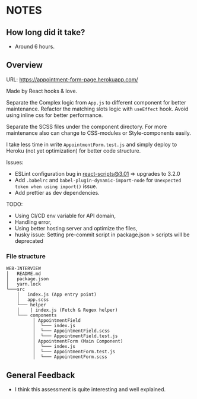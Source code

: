 # NOTES

## How long did it take?

- Around 6 hours.

## Overview
URL: https://appointment-form-page.herokuapp.com/

Made by React hooks & love.

Separate the Complex logic from `App.js` to different component for better maintenance.
Refactor the matching slots logic with `useEffect` hook.
Avoid using inline css for better performance.

Separate the SCSS files under the component directory. For more maintenance also can change to CSS-modules or Style-components easily.

I take less time in write `AppointmentForm.test.js` and simply deploy to Heroku (not yet optimization) for better code structure.

Issues:
- ESLint configuration bug in react-scripts@3.01 => upgrades to 3.2.0
- Add `.babelrc` and `babel-plugin-dynamic-import-node` for `Unexpected token when using import()` issue.
- Add prettier as dev dependencies.

TODO:
- Using CI/CD env variable for API domain, 
- Handling error, 
- Using better hosting server and optimize the files,
- husky issue: Setting pre-commit script in package.json > scripts will be deprecated

### File structure

```
WEB-INTERVIEW
│   README.md
│   package.json
│   yarn.lock
└───src
    │   index.js (App entry point)
    │   app.scss
    └─── helper
    │    | index.js (Fetch & Regex helper)
    └─── components
          │ AppointmentField 
          │  └─── index.js
          │  └─── AppointmentField.scss
          │  └─── AppointmentField.test.js
          │ AppointmentForm (Main Component)
          │  └─── index.js
          │  └─── AppointmentForm.test.js
          │  └─── AppointmentForm.scss
```


## General Feedback

- I think this assessment is quite interesting and well explained.
